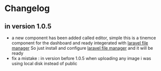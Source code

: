 # Changelog

## in version 1.0.5 

* a new component has been added called editor, simple this is a tinemce component for the dashboard and ready integerated with <a href='https://github.com/UniSharp/laravel-filemanager'>laravel file manager</a> 
So just install and configure <a href='https://github.com/UniSharp/laravel-filemanager'>laravel file manager</a> and it will be ready 
* fix a mistake : in version before 1.0.5 when uploading any image i was using local disk instead of public 


